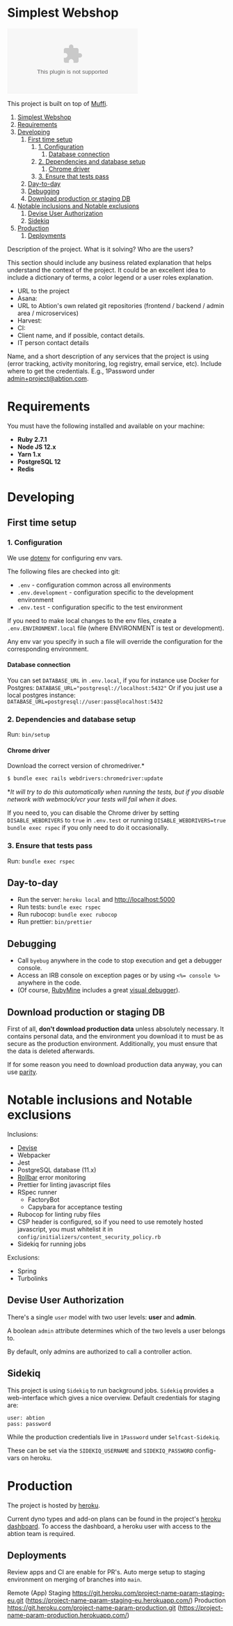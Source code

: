 # Simplest Webshop

![Observatory](https://img.shields.io/mozilla-observatory/grade-score/muffi-template.herokuapp.com)

This project is built on top of [Muffi](https://github.com/abtion/muffi).

1. [Simplest Webshop](#simplest-webshop)
2. [Requirements](#requirements)
3. [Developing](#developing)
   1. [First time setup](#first-time-setup)
      1. [1. Configuration](#1-configuration)
         1. [Database connection](#database-connection)
      2. [2. Dependencies and database setup](#2-dependencies-and-database-setup)
         1. [Chrome driver](#chrome-driver)
      3. [3. Ensure that tests pass](#3-ensure-that-tests-pass)
   2. [Day-to-day](#day-to-day)
   3. [Debugging](#debugging)
   4. [Download production or staging DB](#download-production-or-staging-db)
4. [Notable inclusions and Notable exclusions](#notable-inclusions-and-notable-exclusions)
   1. [Devise User Authorization](#devise-user-authorization)
   2. [Sidekiq](#sidekiq)
5. [Production](#production)
   1. [Deployments](#deployments)

Description of the project. What is it solving? Who are the users?

This section should include any business related explanation that helps understand the context of the project. It could be an excellent idea to include a dictionary of terms, a color legend or a user roles explanation.

- URL to the project
- Asana:
- URL to Abtion's own related git repositories (frontend / backend / admin area / microservices)
- Harvest:
- CI:
- Client name, and if possible, contact details.
- IT person contact details

Name, and a short description of any services that the project is using (error tracking, activity monitoring, log registry, email service, etc). Include where to get the credentials. E.g., 1Password under admin+project@abtion.com.

# Requirements

You must have the following installed and available on your machine:

- **Ruby 2.7.1**
- **Node JS 12.x**
- **Yarn 1.x**
- **PostgreSQL 12**
- **Redis**

# Developing

## First time setup

### 1. Configuration

We use [dotenv](https://github.com/bkeepers/dotenv) for configuring env vars.

The following files are checked into git:

- `.env` - configuration common across all environments
- `.env.development` - configuration specific to the development environment
- `.env.test` - configuration specific to the test environment

If you need to make local changes to the env files, create a `.env.ENVIRONMENT.local` file (where ENVIRONMENT is test or development).

Any env var you specify in such a file will override the configuration for the corresponding environment.

#### Database connection

You can set `DATABASE_URL` in `.env.local`, if you for instance use Docker for Postgres: `DATABASE_URL="postgresql://localhost:5432"`
Or if you just use a local postgres instance:
`DATABASE_URL=postgresql://user:pass@localhost:5432`

### 2. Dependencies and database setup

Run: `bin/setup`

#### Chrome driver

Download the correct version of chromedriver.\*

```sh
$ bundle exec rails webdrivers:chromedriver:update
```

\*_It will try to do this automatically when running the tests, but if you disable network with webmock/vcr your tests will fail when it does._

If you need to, you can disable the Chrome driver by setting
`DISABLE_WEBDRIVERS` to `true` in `.env.test` or running
`DISABLE_WEBDRIVERS=true bundle exec rspec` if you only need to do it
occasionally.

### 3. Ensure that tests pass

Run: `bundle exec rspec`

## Day-to-day

- Run the server: `heroku local` and [http://localhost:5000](http://localhost:5000)
- Run tests: `bundle exec rspec`
- Run rubocop: `bundle exec rubocop`
- Run prettier: `bin/prettier`

## Debugging

- Call `byebug` anywhere in the code to stop execution and get a debugger console.
- Access an IRB console on exception pages or by using `<%= console %>` anywhere in the code.
- (Of course, [RubyMine](https://www.jetbrains.com/ruby/) includes a great [visual debugger](https://www.jetbrains.com/ruby/features/ruby_debugger.html)).

## Download production or staging DB

First of all, **don't download production data** unless absolutely necessary.
It contains personal data, and the environment you download it to must be as secure as the production environment.
Additionally, you must ensure that the data is deleted afterwards.

If for some reason you need to download production data anyway, you can use [parity](https://github.com/thoughtbot/parity).

# Notable inclusions and Notable exclusions

Inclusions:

- [Devise](#devise-user-authorization)
- Webpacker
- Jest
- PostgreSQL database (11.x)
- [Rollbar](https://rollbar.com) error monitoring
- Prettier for linting javascript files
- RSpec runner
  - FactoryBot
  - Capybara for acceptance testing
- Rubocop for linting ruby files
- CSP header is configured, so if you need to use remotely hosted javascript, you must whitelist it in `config/initializers/content_security_policy.rb`
- Sidekiq for running jobs

Exclusions:

- Spring
- Turbolinks

## Devise User Authorization

There's a single `user` model with two user levels: **user** and **admin**.

A boolean `admin` attribute determines which of the two levels a user belongs to.

By default, only admins are authorized to call a controller action.

## Sidekiq

This project is using `Sidekiq` to run background jobs. `Sidekiq` provides a web-interface which gives a nice overview.
Default credentials for staging are:
```
user: abtion
pass: password
```
While the production credentials live in `1Password` under `Selfcast-Sidekiq`.

These can be set via the `SIDEKIQ_USERNAME` and `SIDEKIQ_PASSWORD` config-vars on heroku.

# Production

The project is hosted by [heroku](https://heroku.com).

Current dyno types and add-on plans can be found in the project's [heroku dashboard](https://dashboard.heroku.com/apps/project-name-param-production). To access the dashboard, a heroku user with access to the abtion team is required.

## Deployments

Review apps and CI are enable for PR's. Auto merge setup to staging environment on merging of branches into `main`.

Remote (App)
Staging https://git.heroku.com/project-name-param-staging-eu.git (https://project-name-param-staging-eu.herokuapp.com/)
Production https://git.heroku.com/project-name-param-production.git (https://project-name-param-production.herokuapp.com/)
